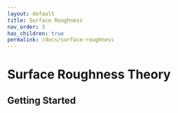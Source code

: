 ```yaml
---
layout: default
title: Surface Roughness
nav_order: 3
has_children: true
permalink: /docs/surface-roughness
---
```


# Surface Roughness Theory

## Getting Started
